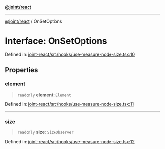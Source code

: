 [**@joint/react**](../README.md)

***

[@joint/react](../README.md) / OnSetOptions

# Interface: OnSetOptions

Defined in: [joint-react/src/hooks/use-measure-node-size.tsx:10](https://github.com/samuelgja/joint/blob/main/packages/joint-react/src/hooks/use-measure-node-size.tsx#L10)

## Properties

### element

> `readonly` **element**: `Element`

Defined in: [joint-react/src/hooks/use-measure-node-size.tsx:11](https://github.com/samuelgja/joint/blob/main/packages/joint-react/src/hooks/use-measure-node-size.tsx#L11)

***

### size

> `readonly` **size**: `SizeObserver`

Defined in: [joint-react/src/hooks/use-measure-node-size.tsx:12](https://github.com/samuelgja/joint/blob/main/packages/joint-react/src/hooks/use-measure-node-size.tsx#L12)
